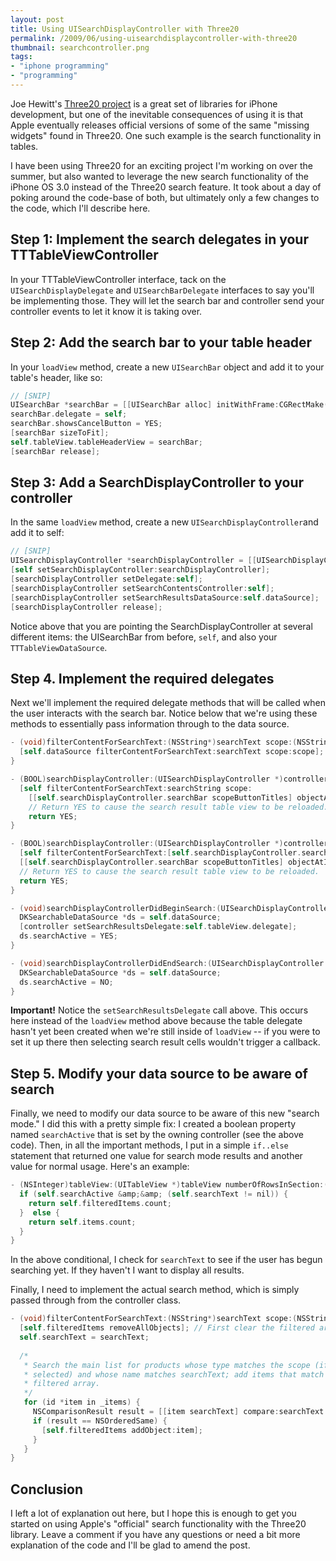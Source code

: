 ```yaml
---
layout: post
title: Using UISearchDisplayController with Three20
permalink: /2009/06/using-uisearchdisplaycontroller-with-three20
thumbnail: searchcontroller.png
tags:
- "iphone programming"
- "programming"
---
```


Joe Hewitt's <a href="http://github.com/joehewitt/three20/tree/master/">Three20
project</a> is a great set of libraries for iPhone development, but one of the
inevitable consequences of using it is that Apple eventually releases official
versions of some of the same "missing widgets" found in Three20. One such
example is the search functionality in tables.

I have been using Three20 for an exciting project I'm working on over the
summer, but also wanted to leverage the new search functionality of the iPhone
OS 3.0 instead of the Three20 search feature. It took about a day of poking
around the code-base of both, but ultimately only a few changes to the code,
which I'll describe here.

## Step 1: Implement the search delegates in your TTTableViewController

In your TTTableViewController interface, tack on the
`UISearchDisplayDelegate` and `UISearchBarDelegate` interfaces to
say you'll be implementing those. They will let the search bar and controller
send your controller events to let it know it is taking over.

## Step 2: Add the search bar to your table header

In your `loadView` method, create a new `UISearchBar` object and
add it to your table's header, like so:

```Objective-C
// [SNIP]
UISearchBar *searchBar = [[UISearchBar alloc] initWithFrame:CGRectMake(0, 0, self.tableView.frame.size.width, 0)];
searchBar.delegate = self;
searchBar.showsCancelButton = YES;
[searchBar sizeToFit];
self.tableView.tableHeaderView = searchBar;
[searchBar release];
```


## Step 3: Add a SearchDisplayController to your controller

In the same `loadView` method, create a new
`UISearchDisplayController`and add it to self:

```Objective-C
// [SNIP]
UISearchDisplayController *searchDisplayController = [[UISearchDisplayController alloc] initWithSearchBar:searchBar contentsController:self];
[self setSearchDisplayController:searchDisplayController];        
[searchDisplayController setDelegate:self];
[searchDisplayController setSearchContentsController:self];
[searchDisplayController setSearchResultsDataSource:self.dataSource];        
[searchDisplayController release];
```

Notice above that you are pointing the SearchDisplayController at several
different items: the UISearchBar from before, `self`, and also your
`TTTableViewDataSource`.

## Step 4. Implement the required delegates

Next we'll implement the required delegate methods that will be called when the
user interacts with the search bar.  Notice below that we're using these
methods to essentially pass information through to the data source.

```Objective-C
- (void)filterContentForSearchText:(NSString*)searchText scope:(NSString*)scope {
  [self.dataSource filterContentForSearchText:searchText scope:scope];
} 

- (BOOL)searchDisplayController:(UISearchDisplayController *)controller shouldReloadTableForSearchString:(NSString *)searchString {
  [self filterContentForSearchText:searchString scope:
    [[self.searchDisplayController.searchBar scopeButtonTitles] objectAtIndex:[self.searchDisplayController.searchBar selectedScopeButtonIndex]]];
    // Return YES to cause the search result table view to be reloaded.
    return YES;
}

- (BOOL)searchDisplayController:(UISearchDisplayController *)controller shouldReloadTableForSearchScope:(NSInteger)searchOption {
  [self filterContentForSearchText:[self.searchDisplayController.searchBar text] scope:
  [[self.searchDisplayController.searchBar scopeButtonTitles] objectAtIndex:searchOption]];
  // Return YES to cause the search result table view to be reloaded.
  return YES;
}

- (void)searchDisplayControllerDidBeginSearch:(UISearchDisplayController *)controller {
  DKSearchableDataSource *ds = self.dataSource;
  [controller setSearchResultsDelegate:self.tableView.delegate];
  ds.searchActive = YES;
}

- (void)searchDisplayControllerDidEndSearch:(UISearchDisplayController *)controller {
  DKSearchableDataSource *ds = self.dataSource;
  ds.searchActive = NO;
}
```

**Important!** Notice the `setSearchResultsDelegate` call above.
This occurs here instead of the `loadView` method above because the
table delegate hasn't yet been created when we're still inside of
`loadView` -- if you were to set it up there then selecting search
result cells wouldn't trigger a callback.

## Step 5. Modify your data source to be aware of search

Finally, we need to modify our data source to be aware of this new "search
mode." I did this with a pretty simple fix: I created a boolean property named
`searchActive` that is set by the owning controller (see the above
code). Then, in all the important methods, I put in a simple `if..else`
statement that returned one value for search mode results and another value for
normal usage. Here's an example:

```Objective-C
- (NSInteger)tableView:(UITableView *)tableView numberOfRowsInSection:(NSInteger)section {
  if (self.searchActive &amp;&amp; (self.searchText != nil)) {
    return self.filteredItems.count;
  }  else {
    return self.items.count;
  }
}
```

In the above conditional, I check for `searchText` to see if the user
has begun searching yet. If they haven't I want to display all results.

Finally, I need to implement the actual search method, which is simply passed
through from the controller class.

```Objective-C
- (void)filterContentForSearchText:(NSString*)searchText scope:(NSString*)scope {
  [self.filteredItems removeAllObjects]; // First clear the filtered array.
  self.searchText = searchText;
        
  /*
   * Search the main list for products whose type matches the scope (if
   * selected) and whose name matches searchText; add items that match to the
   * filtered array.
   */
   for (id *item in _items) {
     NSComparisonResult result = [[item searchText] compare:searchText options:(NSCaseInsensitiveSearch|NSDiacriticInsensitiveSearch) range:NSMakeRange(0, [searchText length])];
     if (result == NSOrderedSame) {
       [self.filteredItems addObject:item];
     }
   }
}
```

## Conclusion

I left a lot of explanation out here, but I hope this is enough to get you
started on using Apple's "official" search functionality with the Three20
library. Leave a comment if you have any questions or need a bit more
explanation of the code and I'll be glad to amend the post.

